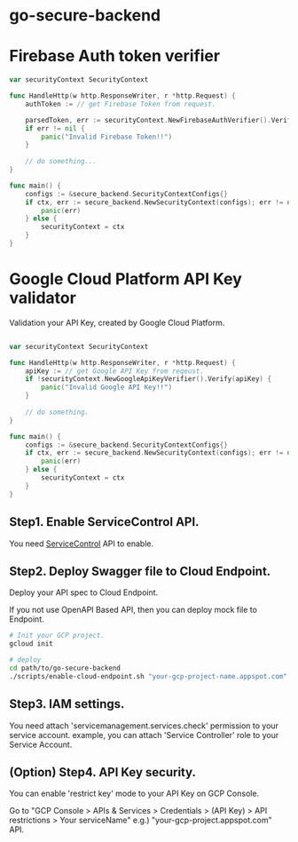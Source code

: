 # go-secure-backend

# Firebase Auth token verifier

```go
var securityContext SecurityContext

func HandleHttp(w http.ResponseWriter, r *http.Request) {
    authToken := // get Firebase Token from request.

    parsedToken, err := securityContext.NewFirebaseAuthVerifier().Verify(apiKey)
    if err != nil {
        panic("Invalid Firebase Token!!")
    }
    
    // do something...
}

func main() {
    configs := &secure_backend.SecurityContextConfigs{}
    if ctx, err := secure_backend.NewSecurityContext(configs); err != nil {
        panic(err)
    } else {
        securityContext = ctx
    }
}
```

# Google Cloud Platform API Key validator

Validation your API Key, created by Google Cloud Platform.

```go

var securityContext SecurityContext

func HandleHttp(w http.ResponseWriter, r *http.Request) {
    apiKey := // get Google API Key from reqeust.
    if !securityContext.NewGoogleApiKeyVerifier().Verify(apiKey) {
        panic("Invalid Google API Key!!")
    }
    
    // do something.
}

func main() {
    configs := &secure_backend.SecurityContextConfigs{}
    if ctx, err := secure_backend.NewSecurityContext(configs); err != nil {
        panic(err)
    } else {
        securityContext = ctx
    }
}
```

## Step1. Enable ServiceControl API.

You need [ServiceControl](https://console.cloud.google.com/apis/library/servicecontrol.googleapis.com) API to enable.

## Step2. Deploy Swagger file to Cloud Endpoint.

Deploy your API spec to Cloud Endpoint.

If you not use OpenAPI Based API,
then you can deploy mock file to Endpoint.

```bash
# Init your GCP project.
gcloud init

# deploy
cd path/to/go-secure-backend
./scripts/enable-cloud-endpoint.sh "your-gcp-project-name.appspot.com"
```
## Step3. IAM settings.

You need attach 'servicemanagement.services.check' permission to your service account.
example, you can attach 'Service Controller' role to your Service Account.

## (Option) Step4. API Key security.

You can enable 'restrict key' mode to your API Key on GCP Console.

Go to "GCP Console > APIs & Services > Credentials > (API Key) > API restrictions > Your serviceName"
e.g.) "your-gcp-project.appspot.com" API.

